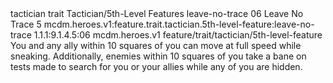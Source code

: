 <ability>
  <metadata>
    <class>tactician</class>
    <feature_type>trait</feature_type>
    <file_dpath>Tactician/5th-Level Features</file_dpath>
    <item_id>leave-no-trace</item_id>
    <item_index>06</item_index>
    <item_name>Leave No Trace</item_name>
    <level>5</level>
    <scc>mcdm.heroes.v1:feature.trait.tactician.5th-level-feature:leave-no-trace</scc>
    <scdc>1.1.1:9.1.4.5:06</scdc>
    <source>mcdm.heroes.v1</source>
    <type>feature/trait/tactician/5th-level-feature</type>
  </metadata>
  <effects>
    <effect type="mundane">You and any ally within 10 squares of you can move at full speed while sneaking. Additionally, enemies within 10 squares of you take a bane on tests made to search for you or your allies while any of you are hidden.</effect>
  </effects>
</ability>
